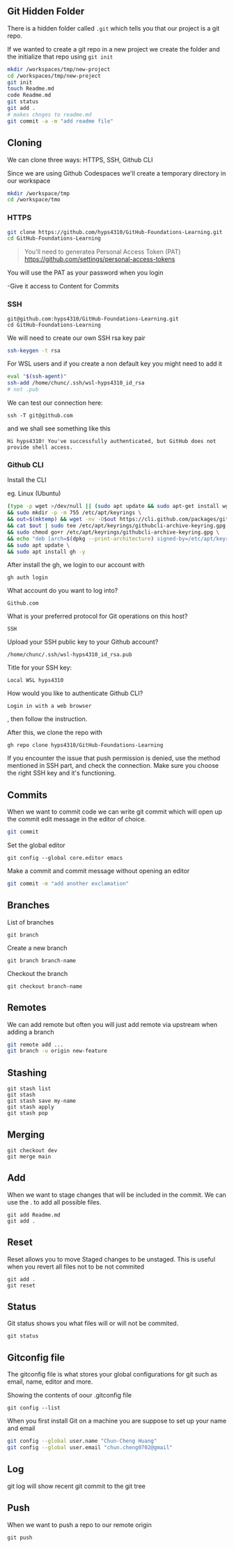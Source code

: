## Git Hidden Folder

There is a hidden folder called `.git` which tells you that our project is a git repo.

If we wanted to create a git repo in a new project we create the folder and the initialize that repo using `git init`

```sh
mkdir /workspaces/tmp/new-project
cd /workspaces/tmp/new-project
git init
touch Readme.md
code Readme.md
git status
git add .
# makes chnges to readme.md
git commit -a -m "add readme file"
```

## Cloning 

We can clone three ways: HTTPS, SSH, Github CLI

Since we are using Github Codespaces we'll create a temporary directory in our workspace

```sh
mkdir /workspace/tmp
cd /workspace/tmo
```

### HTTPS

```sh
git clone https://github.com/hyps4310/GitHub-Foundations-Learning.git
cd GitHub-Foundations-Learning
```

> You'll need to generatea Personal Access Token (PAT)
https://github.com/settings/personal-access-tokens

You will use the PAT as your password when you login

-Give it access to Content for Commits

### SSH

```ssh
git@github.com:hyps4310/GitHub-Foundations-Learning.git
cd GitHub-Foundations-Learning
```

We will need to create our own SSH rsa key pair

```sh
ssh-keygen -t rsa
```

For WSL users and if you create a non default key you might need to add it 

```sh
eval "$(ssh-agent)"
ssh-add /home/chunc/.ssh/wsl-hyps4310_id_rsa 
# not .pub
```

We can test our connection here:
```
ssh -T git@github.com
```
and we shall see something like this
```
Hi hyps4310! You've successfully authenticated, but GitHub does not provide shell access.
```

### Github CLI

Install the CLI 

eg. Linux (Ubuntu)
```sh
(type -p wget >/dev/null || (sudo apt update && sudo apt-get install wget -y)) \
&& sudo mkdir -p -m 755 /etc/apt/keyrings \
&& out=$(mktemp) && wget -nv -O$out https://cli.github.com/packages/githubcli-archive-keyring.gpg \
&& cat $out | sudo tee /etc/apt/keyrings/githubcli-archive-keyring.gpg > /dev/null \
&& sudo chmod go+r /etc/apt/keyrings/githubcli-archive-keyring.gpg \
&& echo "deb [arch=$(dpkg --print-architecture) signed-by=/etc/apt/keyrings/githubcli-archive-keyring.gpg] https://cli.github.com/packages stable main" | sudo tee /etc/apt/sources.list.d/github-cli.list > /dev/null \
&& sudo apt update \
&& sudo apt install gh -y
```

After install the gh, we login to our account with

```
gh auth login
```

What account do you want to log into? 
```
Github.com
```

What is your preferred protocol for Git operations on this host?
```
SSH
```

Upload your SSH public key to your Github account? 
```
/home/chunc/.ssh/wsl-hyps4310_id_rsa.pub
```

Title for your SSH key:
```
Local WSL hyps4310
```

How would you like to authenticate Github CLI?
```
Login in with a web browser
```
, then follow the instruction.

After this, we clone the repo with
```
gh repo clone hyps4310/GitHub-Foundations-Learning
```

If you encounter the issue that push permission is denied, use the method mentioned in SSH part, and check the connection. Make sure you choose the right SSH key and it's functioning.



## Commits 

When we want to commit code we can write git commit which will open up the commit edit message in the editor of choice.

```sh
git commit
```

Set the global editor
```
git config --global core.editor emacs
```

Make a commit and commit message without opening an editor
```sh
git commit -m "add another exclamation"
```

## Branches

List of branches

```
git branch
```

Create a new branch 

```
git branch branch-name
```

Checkout the branch 

```
git checkout branch-name
```

## Remotes

We can add remote but often you will just add remote via upstream when adding a branch

```sh
git remote add ...
git branch -u origin new-feature
```

## Stashing

```
git stash list
git stash
git stash save my-name
git stash apply
git stash pop
```

## Merging

```
git checkout dev
git merge main
```


## Add

When we want to stage changes that will be included in the commit.
We can use the . to add all possible files.

```
git add Readme.md
git add .
```

## Reset 

Reset allows you to move Staged changes to be unstaged.
This is useful when you revert all files not to be not commited

```
git add .
git reset
```

## Status 

Git status shows you what files will or will not be commited.

```
git status
```

## Gitconfig file

The gitconfig file is what stores your global configurations for git such as email, name, editor and more. 

Showing the contents of oour .gitconfig file
```
git config --list
```

When you first install Git on a machine you are suppose to set up your name and email

```sh
git config --global user.name "Chun-Cheng Huang"
git config --global user.email "chun.cheng0702@gmail"
```

## Log 

git log will show recent git commit to the git tree

## Push

When we want to push a repo to our remote origin 

```
git push
```